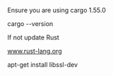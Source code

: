 Ensure you are using cargo 1.55.0

cargo --version

If not update Rust 

www.rust-lang.org

apt-get install libssl-dev
